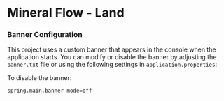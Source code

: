 # Mineral Flow - Land

### Banner Configuration

This project uses a custom banner that appears in the console when the application starts. You can modify or disable the
banner by adjusting the `banner.txt` file or using the following settings in `application.properties`:

To disable the banner:

```properties
spring.main.banner-mode=off
